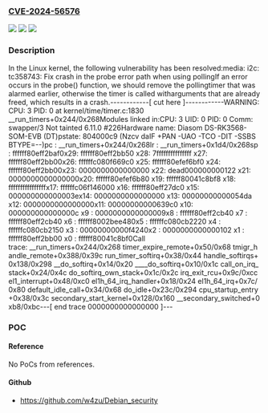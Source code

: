 ### [CVE-2024-56576](https://cve.mitre.org/cgi-bin/cvename.cgi?name=CVE-2024-56576)
![](https://img.shields.io/static/v1?label=Product&message=Linux&color=blue)
![](https://img.shields.io/static/v1?label=Version&message=4e66a52a2e4c832dfa35a39204d0f7ce717d4a4a%3C%2013193a97ddd5a6a5b11408ddbc1ae85588b1860c%20&color=brighgreen)
![](https://img.shields.io/static/v1?label=Vulnerability&message=n%2Fa&color=brighgreen)

### Description

In the Linux kernel, the following vulnerability has been resolved:media: i2c: tc358743: Fix crash in the probe error path when using pollingIf an error occurs in the probe() function, we should remove the pollingtimer that was alarmed earlier, otherwise the timer is called witharguments that are already freed, which results in a crash.------------[ cut here ]------------WARNING: CPU: 3 PID: 0 at kernel/time/timer.c:1830 __run_timers+0x244/0x268Modules linked in:CPU: 3 UID: 0 PID: 0 Comm: swapper/3 Not tainted 6.11.0 #226Hardware name: Diasom DS-RK3568-SOM-EVB (DT)pstate: 804000c9 (Nzcv daIF +PAN -UAO -TCO -DIT -SSBS BTYPE=--)pc : __run_timers+0x244/0x268lr : __run_timers+0x1d4/0x268sp : ffffff80eff2baf0x29: ffffff80eff2bb50 x28: 7fffffffffffffff x27: ffffff80eff2bb00x26: ffffffc080f669c0 x25: ffffff80efef6bf0 x24: ffffff80eff2bb00x23: 0000000000000000 x22: dead000000000122 x21: 0000000000000000x20: ffffff80efef6b80 x19: ffffff80041c8bf8 x18: ffffffffffffffffx17: ffffffc06f146000 x16: ffffff80eff27dc0 x15: 000000000000003ex14: 0000000000000000 x13: 00000000000054da x12: 0000000000000000x11: 00000000000639c0 x10: 000000000000000c x9 : 0000000000000009x8 : ffffff80eff2cb40 x7 : ffffff80eff2cb40 x6 : ffffff8002bee480x5 : ffffffc080cb2220 x4 : ffffffc080cb2150 x3 : 00000000000f4240x2 : 0000000000000102 x1 : ffffff80eff2bb00 x0 : ffffff80041c8bf0Call trace: __run_timers+0x244/0x268 timer_expire_remote+0x50/0x68 tmigr_handle_remote+0x388/0x39c run_timer_softirq+0x38/0x44 handle_softirqs+0x138/0x298 __do_softirq+0x14/0x20 ____do_softirq+0x10/0x1c call_on_irq_stack+0x24/0x4c do_softirq_own_stack+0x1c/0x2c irq_exit_rcu+0x9c/0xcc el1_interrupt+0x48/0xc0 el1h_64_irq_handler+0x18/0x24 el1h_64_irq+0x7c/0x80 default_idle_call+0x34/0x68 do_idle+0x23c/0x294 cpu_startup_entry+0x38/0x3c secondary_start_kernel+0x128/0x160 __secondary_switched+0xb8/0xbc---[ end trace 0000000000000000 ]---

### POC

#### Reference
No PoCs from references.

#### Github
- https://github.com/w4zu/Debian_security

